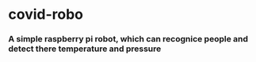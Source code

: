 # covid-robo

### A simple raspberry pi robot, which can recognice people and detect there temperature and pressure


